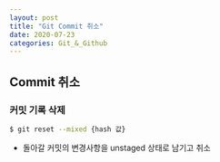 ```yaml
---
layout: post
title: "Git Commit 취소"
date: 2020-07-23
categories: Git_&_Github
---
```


## Commit 취소

### 커밋 기록 삭제

```bash
$ git reset --mixed {hash 값}
```

- 돌아갈 커밋의 변경사항을 unstaged 상태로 남기고 취소
